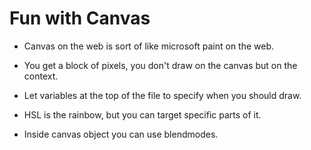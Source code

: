 # Fun with Canvas
* Canvas on the web is sort of like microsoft paint on the web.
* You get a block of pixels, you don't draw on the canvas but on the context.

* Let variables at the top of the file to specify when you should draw.
* HSL is the rainbow, but you can target specific parts of it.
* Inside canvas object you can use blendmodes.